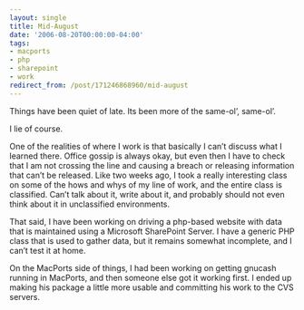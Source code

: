 ```yaml
---
layout: single
title: Mid-August
date: '2006-08-20T00:00:00-04:00'
tags:
- macports
- php
- sharepoint
- work
redirect_from: /post/171246868960/mid-august
---
```

Things have been quiet of late. Its been more of the same-ol&rsquo;, same-ol&rsquo;.

I lie of course.

One of the realities of where I work is that basically I can&rsquo;t discuss what I learned there. Office gossip is always okay, but even then I have to check that I am not crossing the line and causing a breach or releasing information that can&rsquo;t be released. Like two weeks ago, I took a really interesting class on some of the hows and whys of my line of work, and the entire class is classified. Can&rsquo;t talk about it, write about it, and probably should not even think about it in unclassified environments.

That said, I have been working on driving a php-based website with data that is maintained using a Microsoft SharePoint Server. I have a generic PHP class that is used to gather data, but it remains somewhat incomplete, and I can&rsquo;t test it at home.

On the MacPorts side of things, I had been working on getting gnucash running in MacPorts, and then someone else got it working first. I ended up making his package a little more usable and committing his work to the CVS servers.
